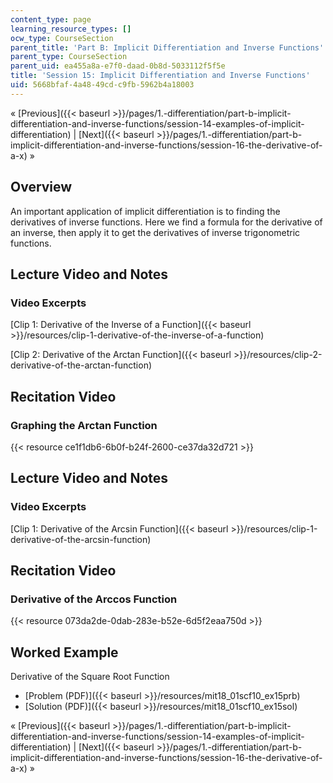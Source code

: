 ```yaml
---
content_type: page
learning_resource_types: []
ocw_type: CourseSection
parent_title: 'Part B: Implicit Differentiation and Inverse Functions'
parent_type: CourseSection
parent_uid: ea455a8a-e7f0-daad-0b8d-5033112f5f5e
title: 'Session 15: Implicit Differentiation and Inverse Functions'
uid: 5668bfaf-4a48-49cd-c9fb-5962b4a18003
---
```


« [Previous]({{< baseurl >}}/pages/1.-differentiation/part-b-implicit-differentiation-and-inverse-functions/session-14-examples-of-implicit-differentiation) | [Next]({{< baseurl >}}/pages/1.-differentiation/part-b-implicit-differentiation-and-inverse-functions/session-16-the-derivative-of-a-x) »

Overview
--------

An important application of implicit differentiation is to finding the derivatives of inverse functions. Here we find a formula for the derivative of an inverse, then apply it to get the derivatives of inverse trigonometric functions.

Lecture Video and Notes
-----------------------

### Video Excerpts

[Clip 1: Derivative of the Inverse of a Function]({{< baseurl >}}/resources/clip-1-derivative-of-the-inverse-of-a-function)

[Clip 2: Derivative of the Arctan Function]({{< baseurl >}}/resources/clip-2-derivative-of-the-arctan-function)

Recitation Video
----------------

### Graphing the Arctan Function

{{< resource ce1f1db6-6b0f-b24f-2600-ce37da32d721 >}}

Lecture Video and Notes
-----------------------

### Video Excerpts

[Clip 1: Derivative of the Arcsin Function]({{< baseurl >}}/resources/clip-1-derivative-of-the-arcsin-function)

Recitation Video
----------------

### Derivative of the Arccos Function

{{< resource 073da2de-0dab-283e-b52e-6d5f2eaa750d >}}

Worked Example
--------------

Derivative of the Square Root Function

*   [Problem (PDF)]({{< baseurl >}}/resources/mit18_01scf10_ex15prb)
*   [Solution (PDF)]({{< baseurl >}}/resources/mit18_01scf10_ex15sol)

« [Previous]({{< baseurl >}}/pages/1.-differentiation/part-b-implicit-differentiation-and-inverse-functions/session-14-examples-of-implicit-differentiation) | [Next]({{< baseurl >}}/pages/1.-differentiation/part-b-implicit-differentiation-and-inverse-functions/session-16-the-derivative-of-a-x) »